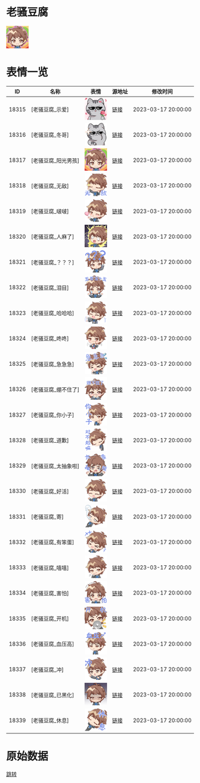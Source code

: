 # 老骚豆腐

<img src="./cover.png" height="60" alt="cover" />

# 表情一览

|ID|名称|表情|源地址|修改时间|
|----|----|----|----|----|
|18315|[老骚豆腐_示爱]|<img src="./pic/018315_%5B老骚豆腐_示爱%5D.png" height="60" alt="示爱"/>|[链接](https://i0.hdslb.com/bfs/garb/9baecce93d13af190923b39d5442081f72ab9b1e.png)|2023-03-17 20:00:00|
|18316|[老骚豆腐_冬哥]|<img src="./pic/018316_%5B老骚豆腐_冬哥%5D.png" height="60" alt="冬哥"/>|[链接](https://i0.hdslb.com/bfs/garb/826a9ed461583cf102403fea3d3f1b86f2ac2ea6.png)|2023-03-17 20:00:00|
|18317|[老骚豆腐_阳光男孩]|<img src="./pic/018317_%5B老骚豆腐_阳光男孩%5D.png" height="60" alt="阳光男孩"/>|[链接](https://i0.hdslb.com/bfs/garb/29decb6414d8f3f5449468cfcd5725a6a186fd75.png)|2023-03-17 20:00:00|
|18318|[老骚豆腐_无敌]|<img src="./pic/018318_%5B老骚豆腐_无敌%5D.png" height="60" alt="无敌"/>|[链接](https://i0.hdslb.com/bfs/garb/715d4bb5d31460e12857376846a241803160a334.png)|2023-03-17 20:00:00|
|18319|[老骚豆腐_啵啵]|<img src="./pic/018319_%5B老骚豆腐_啵啵%5D.png" height="60" alt="啵啵"/>|[链接](https://i0.hdslb.com/bfs/garb/f742cf72955147cf21de8836c12604f1fe48ae84.png)|2023-03-17 20:00:00|
|18320|[老骚豆腐_人麻了]|<img src="./pic/018320_%5B老骚豆腐_人麻了%5D.png" height="60" alt="人麻了"/>|[链接](https://i0.hdslb.com/bfs/garb/609ba31feb08e090388e0ab80e1be66258d0a575.png)|2023-03-17 20:00:00|
|18321|[老骚豆腐_？？？]|<img src="./pic/018321_%5B老骚豆腐_？？？%5D.png" height="60" alt="？？？"/>|[链接](https://i0.hdslb.com/bfs/garb/836e8d529923c8c3591b3093424646b8333c4db2.png)|2023-03-17 20:00:00|
|18322|[老骚豆腐_泪目]|<img src="./pic/018322_%5B老骚豆腐_泪目%5D.png" height="60" alt="泪目"/>|[链接](https://i0.hdslb.com/bfs/garb/8c8b43dbf8eb0738d7e9d4c653a8e0076d6d5bde.png)|2023-03-17 20:00:00|
|18323|[老骚豆腐_哈哈哈]|<img src="./pic/018323_%5B老骚豆腐_哈哈哈%5D.png" height="60" alt="哈哈哈"/>|[链接](https://i0.hdslb.com/bfs/garb/7e787042cdaffb413a49668c9db083826be2560e.png)|2023-03-17 20:00:00|
|18324|[老骚豆腐_咚咚]|<img src="./pic/018324_%5B老骚豆腐_咚咚%5D.png" height="60" alt="咚咚"/>|[链接](https://i0.hdslb.com/bfs/garb/cadec39143c8537cdb41625350e1031f863210d3.png)|2023-03-17 20:00:00|
|18325|[老骚豆腐_急急急]|<img src="./pic/018325_%5B老骚豆腐_急急急%5D.png" height="60" alt="急急急"/>|[链接](https://i0.hdslb.com/bfs/garb/dd2ef3a855facef89ae49e2a0aedfc24b1e2b0b0.png)|2023-03-17 20:00:00|
|18326|[老骚豆腐_绷不住了]|<img src="./pic/018326_%5B老骚豆腐_绷不住了%5D.png" height="60" alt="绷不住了"/>|[链接](https://i0.hdslb.com/bfs/garb/3ccd633b863cd16c59b2e85c25c0a2453924b76c.png)|2023-03-17 20:00:00|
|18327|[老骚豆腐_你小子]|<img src="./pic/018327_%5B老骚豆腐_你小子%5D.png" height="60" alt="你小子"/>|[链接](https://i0.hdslb.com/bfs/garb/a5fbb12465059ae3b3f7358ba32a16460c4d957b.png)|2023-03-17 20:00:00|
|18328|[老骚豆腐_道歉]|<img src="./pic/018328_%5B老骚豆腐_道歉%5D.png" height="60" alt="道歉"/>|[链接](https://i0.hdslb.com/bfs/garb/cc1fcef3ea6c17b38b577effa0f210e013c99d8b.png)|2023-03-17 20:00:00|
|18329|[老骚豆腐_太抽象啦]|<img src="./pic/018329_%5B老骚豆腐_太抽象啦%5D.png" height="60" alt="太抽象啦"/>|[链接](https://i0.hdslb.com/bfs/garb/b763c044ab9ba9f550df221d04e1a9a569405ac4.png)|2023-03-17 20:00:00|
|18330|[老骚豆腐_好活]|<img src="./pic/018330_%5B老骚豆腐_好活%5D.png" height="60" alt="好活"/>|[链接](https://i0.hdslb.com/bfs/garb/7794967e2bc34ca471e2257d3bd5298f6e130588.png)|2023-03-17 20:00:00|
|18331|[老骚豆腐_寄]|<img src="./pic/018331_%5B老骚豆腐_寄%5D.png" height="60" alt="寄"/>|[链接](https://i0.hdslb.com/bfs/garb/c91b3bf611098150ae53692876dc47129f2c9d5e.png)|2023-03-17 20:00:00|
|18332|[老骚豆腐_有笨蛋]|<img src="./pic/018332_%5B老骚豆腐_有笨蛋%5D.png" height="60" alt="有笨蛋"/>|[链接](https://i0.hdslb.com/bfs/garb/92036d592c64d13c7faf6004c52b939501b845d5.png)|2023-03-17 20:00:00|
|18333|[老骚豆腐_嘻嘻]|<img src="./pic/018333_%5B老骚豆腐_嘻嘻%5D.png" height="60" alt="嘻嘻"/>|[链接](https://i0.hdslb.com/bfs/garb/31e685f4636fcfd5675d1b66861b4cbccd45c49e.png)|2023-03-17 20:00:00|
|18334|[老骚豆腐_害怕]|<img src="./pic/018334_%5B老骚豆腐_害怕%5D.png" height="60" alt="害怕"/>|[链接](https://i0.hdslb.com/bfs/garb/488f46ffc0bf72d20b9811337de37a4dc2c4dcc2.png)|2023-03-17 20:00:00|
|18335|[老骚豆腐_开机]|<img src="./pic/018335_%5B老骚豆腐_开机%5D.png" height="60" alt="开机"/>|[链接](https://i0.hdslb.com/bfs/garb/c6320b6cdd7d5338ccd6573f39f8f0d553237dcc.png)|2023-03-17 20:00:00|
|18336|[老骚豆腐_血压高]|<img src="./pic/018336_%5B老骚豆腐_血压高%5D.png" height="60" alt="血压高"/>|[链接](https://i0.hdslb.com/bfs/garb/8e1f9d4468ce8c602755144b23e56a9755129c7d.png)|2023-03-17 20:00:00|
|18337|[老骚豆腐_冲]|<img src="./pic/018337_%5B老骚豆腐_冲%5D.png" height="60" alt="冲"/>|[链接](https://i0.hdslb.com/bfs/garb/21067e02ea5fc6b81ac5db6bf8c7b34ea22e78f8.png)|2023-03-17 20:00:00|
|18338|[老骚豆腐_已黑化]|<img src="./pic/018338_%5B老骚豆腐_已黑化%5D.png" height="60" alt="已黑化"/>|[链接](https://i0.hdslb.com/bfs/garb/d026259610df896de9185790301988ad5d06740b.png)|2023-03-17 20:00:00|
|18339|[老骚豆腐_休息]|<img src="./pic/018339_%5B老骚豆腐_休息%5D.png" height="60" alt="休息"/>|[链接](https://i0.hdslb.com/bfs/garb/203ad5b82ab39395d574e0a4e962b3f9bcc5c13a.png)|2023-03-17 20:00:00|

# 原始数据

[跳转](./raw.json)


